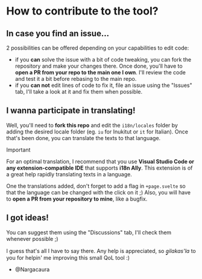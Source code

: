 # How to contribute to the tool?

## In case you find an issue...

2 possibilities can be offered depending on your capabilities to edit code:

- if you **can** solve the issue with a bit of code tweaking, you can fork the repository and make your changes there. Once done, you'll have to **open a PR from your repo to the main one I own**. I'll review the code and test it a bit before rebasing to the main repo.
- if you **can not** edit lines of code to fix it, file an issue using the "Issues" tab, I'll take a look at it and fix them when possible.

## I wanna participate in translating!

Well, you'll need to **fork this repo** and edit the `i18n/locales` folder by adding the desired locale folder (eg. `iu` for Inukitut or `it` for Italian). Once that's been done, you can translate the texts to that language.

> [!IMPORTANT]
> For an optimal translation, I recommend that you use **Visual Studio Code or any extension-compatible IDE** that supports **i18n Ally**. This extension is of a great help rapidly translating texts in a language.

One the translations added, don't forget to add a flag in `+page.svelte` so that the language can be changed with the click on it ;) Also, you will have to **open a PR from your repository to mine**, like a bugfix.

## I got ideas!

You can suggest them using the "Discussions" tab, I'll check them whenever possible ;)

I guess that's all I have to say there. Any help is appreciated, so _g̱ilakas'la_ to you for helpin' me improving this small QoL tool :)

- @Nargacaura
